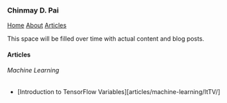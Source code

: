 ### Chinmay D. Pai

[Home][homepage]   [About][about]   [Articles][articles]

This space will be filled over time with actual content and blog posts.


#### Articles

###### Machine Learning

* [Introduction to TensorFlow Variables][articles/machine-learning/ItTV/]

[homepage]: https://thunderbottom.github.io
[about]: about/
[articles]: #articles
